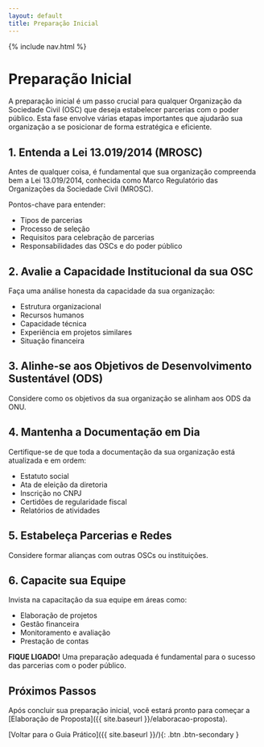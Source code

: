 ```yaml
---
layout: default
title: Preparação Inicial
---
```


<link rel="stylesheet" href="{{ site.font_awesome_url }}">

{% include nav.html %}

# <i class="fas fa-clipboard-list"></i> Preparação Inicial

A preparação inicial é um passo crucial para qualquer Organização da Sociedade Civil (OSC) que deseja estabelecer parcerias com o poder público. Esta fase envolve várias etapas importantes que ajudarão sua organização a se posicionar de forma estratégica e eficiente.

## <i class="fas fa-balance-scale"></i> 1. Entenda a Lei 13.019/2014 (MROSC)

Antes de qualquer coisa, é fundamental que sua organização compreenda bem a Lei 13.019/2014, conhecida como Marco Regulatório das Organizações da Sociedade Civil (MROSC).

Pontos-chave para entender:
- Tipos de parcerias
- Processo de seleção
- Requisitos para celebração de parcerias
- Responsabilidades das OSCs e do poder público

## <i class="fas fa-chart-bar"></i> 2. Avalie a Capacidade Institucional da sua OSC

Faça uma análise honesta da capacidade da sua organização:
- Estrutura organizacional
- Recursos humanos
- Capacidade técnica
- Experiência em projetos similares
- Situação financeira

## <i class="fas fa-globe-americas"></i> 3. Alinhe-se aos Objetivos de Desenvolvimento Sustentável (ODS)

Considere como os objetivos da sua organização se alinham aos ODS da ONU.

## <i class="fas fa-file-alt"></i> 4. Mantenha a Documentação em Dia

Certifique-se de que toda a documentação da sua organização está atualizada e em ordem:
- Estatuto social
- Ata de eleição da diretoria
- Inscrição no CNPJ
- Certidões de regularidade fiscal
- Relatórios de atividades

## <i class="fas fa-handshake"></i> 5. Estabeleça Parcerias e Redes

Considere formar alianças com outras OSCs ou instituições.

## <i class="fas fa-users"></i> 6. Capacite sua Equipe

Invista na capacitação da sua equipe em áreas como:
- Elaboração de projetos
- Gestão financeira
- Monitoramento e avaliação
- Prestação de contas

<div class="fique-ligado">
  <strong>FIQUE LIGADO!</strong> Uma preparação adequada é fundamental para o sucesso das parcerias com o poder público.
</div>

## Próximos Passos

Após concluir sua preparação inicial, você estará pronto para começar a [Elaboração de Proposta]({{ site.baseurl }}/elaboracao-proposta).

[Voltar para o Guia Prático]({{ site.baseurl }}/){: .btn .btn-secondary }
